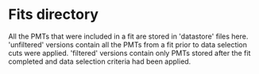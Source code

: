 Fits directory
==========
All the PMTs that were included in a fit are stored in 'datastore' files here. 'unfiltered' versions contain all the PMTs from a fit prior to data selection cuts were applied. 'filtered' versions contain only PMTs stored after the fit completed and data selection criteria had been applied.

